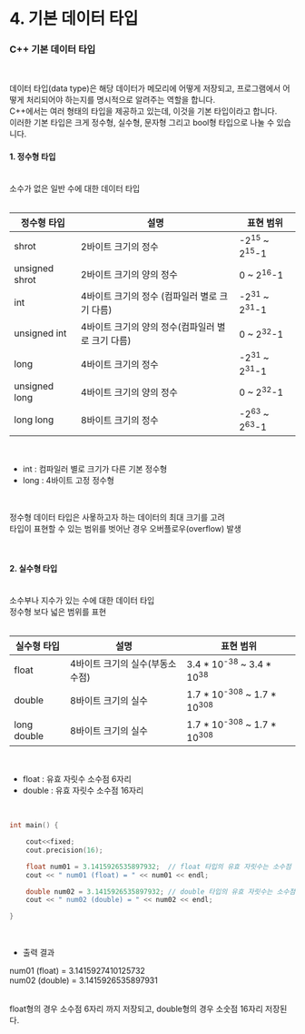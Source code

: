 # 4. 기본 데이터 타입


### C++ 기본 데이터 타입
<br/>

데이터 타입(data type)은 해당 데이터가 메모리에 어떻게 저장되고, 프로그램에서 어떻게 처리되어야 하는지를 명시적으로 알려주는 역할을 합니다.<br/>
C++에서는 여러 형태의 타입을 제공하고 있는데, 이것을 기본 타입이라고 합니다.<br/>
이러한 기본 타입은 크게 정수형, 실수형, 문자형 그리고 bool형 타입으로 나눌 수 있습니다.<br/>

#### 1. 정수형 타입
<br/>
소수가 없은 일반 수에 대한 데이터 타입<br/>
<br/>

|정수형 타입|설명|표현 범위|
|--------|------------|-----------|
|shrot|2바이트 크기의 정수|-2<sup>15</sup> ~ 2<sup>15</sup>-1|
|unsigned shrot|2바이트 크기의 양의 정수|0 ~ 2<sup>16</sup>-1|
|int|4바이트 크기의 정수 (컴파일러 별로 크기 다름)|-2<sup>31</sup> ~ 2<sup>31</sup>-1|
|unsigned int|4바이트 크기의 양의 정수(컴파일러 별로 크기 다름)|0 ~ 2<sup>32</sup>-1|
|long|4바이트 크기의 정수|-2<sup>31</sup> ~ 2<sup>31</sup>-1|
|unsigned long|4바이트 크기의 양의 정수|0 ~ 2<sup>32</sup>-1|
|long long|8바이트 크기의 정수|-2<sup>63</sup> ~ 2<sup>63</sup>-1|

<br/>

- int : 컴파일러 별로 크기가 다른 기본 정수형
- long : 4바이트 고정 정수형

<br/>

정수형 데이터 타입은 사욯하고자 하는 데이터의 최대 크기를 고려<br/>
타입이 표현할 수 있는 범위를 벗어난 경우 오버플로우(overflow) 발생<br/>

<br/>

#### 2. 실수형 타입
<br/>
소수부나 지수가 있는 수에 대한 데이터 타입<br/>
정수형 보다 넓은 범위를 표현<br/>
<br/>

|실수형 타입|설명|표현 범위|
|--------|------------|-----------|
|float|4바이트 크기의 실수(부동소수점)|3.4 * 10<sup>-38</sup> ~ 3.4 * 10<sup>38</sup>|
|double|8바이트 크기의 실수|1.7 * 10<sup>-308</sup> ~ 1.7 * 10<sup>308</sup>|
|long double|8바이트 크기의 실수|1.7 * 10<sup>-308</sup> ~ 1.7 * 10<sup>308</sup>|

<br/>

- float : 유효 자릿수 소수점 6자리
- double : 유효 자릿수 소수점 16자리

<br/>

```c++
int main() {

    cout<<fixed;
    cout.precision(16);

    float num01 = 3.1415926535897932;  // float 타입의 유효 자릿수는 소수점 6자리
    cout << " num01 (float) = " << num01 << endl;  

    double num02 = 3.1415926535897932; // double 타입의 유효 자릿수는 소수점 16자리
    cout << " num02 (double) = " << num02 << endl;

}
```

<br/>

- 출력 결과

num01 (float) = 3.1415927410125732<br/>
num02 (double) = 3.1415926535897931<br/>

<br/>
float형의 경우 소수점 6자리 까지 저장되고, double형의 경우 소숫점 16자리 저장된다.<br/> 
